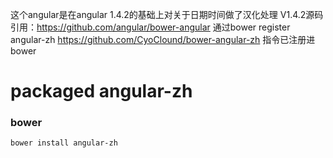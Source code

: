 这个angular是在angular 1.4.2的基础上对关于日期时间做了汉化处理  V1.4.2源码引用：https://github.com/angular/bower-angular
通过bower register angular-zh https://github.com/CyoClound/bower-angular-zh  指令已注册进bower
# packaged angular-zh

### bower

```shell
bower install angular-zh
